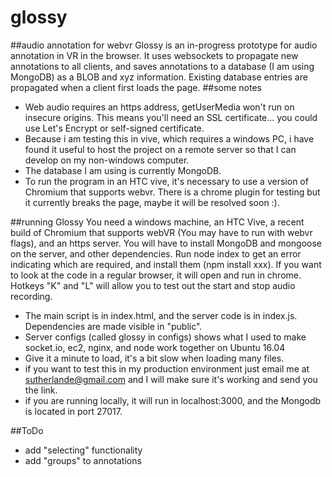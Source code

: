 # glossy
##audio annotation for webvr
Glossy is an in-progress prototype for audio annotation in VR in the browser. It uses websockets to propagate new annotations to all clients, and saves annotations to a database (I am using MongoDB) as a BLOB and xyz information. Existing database entries are propagated when a client first loads the page.
##some notes
- Web audio requires an https address, getUserMedia won't run on insecure origins. This means you'll need an SSL certificate... you could use Let's Encrypt or self-signed certificate. 
- Because i am testing this in vive, which requires a windows PC, i have found it useful to host the project on a remote server so that I can develop on my non-windows computer. 
- The database I am using is currently MongoDB.
- To run the program in an HTC vive, it's necessary to use a version of Chromium that supports webvr. There is a chrome plugin for testing but it currently breaks the page, maybe it will be resolved soon :).

##running Glossy
You need a windows machine, an HTC Vive, a recent build of Chromium that supports webVR (You may have to run with webvr flags), and an https server. You will have to install MongoDB and mongoose on the server, and other dependencies. Run node index to get an error indicating which are required, and install them (npm install xxx). If you want to look at the code in a regular browser, it will open and run in chrome. Hotkeys "K" and "L" will allow you to test out the start and stop audio recording. 
- The main script is in index.html, and the server code is in index.js. Dependencies are made visible in "public". 
- Server configs (called glossy in configs) shows what I used to make socket.io, ec2, nginx, and node work together on Ubuntu 16.04
- Give it a minute to load, it's a bit slow when loading many files. 
- if you want to test this in my production environment just email me at sutherlande@gmail.com and I will make sure it's working and send you the link.
- if you are running locally, it will run in localhost:3000, and the Mongodb is located in port 27017.


##ToDo
- add "selecting" functionality
- add "groups" to annotations

